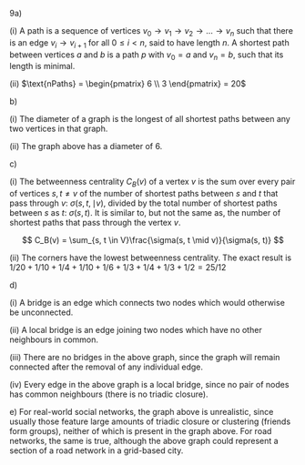 9a)

(i) A path is a sequence of vertices $v_0 \rightarrow v_1 \rightarrow v_2 \rightarrow \ldots \rightarrow v_n$ such that there is an edge $v_i \rightarrow v_{i+1}$ for all $0 \le i \lt n$, said to have length $n$. A shortest path between vertices $a$ and $b$ is a path $p$ with $v_0 = a$ and $v_n = b$, such that its length is minimal.

(ii) $\text{nPaths} = \begin{pmatrix} 6 \\ 3 \end{pmatrix} = 20$

b)

(i) The diameter of a graph is the longest of all shortest paths between any two vertices in that graph.

(ii) The graph above has a diameter of $6$.

c)

(i) The betweenness centrality $C_B(v)$ of a vertex $v$ is the sum over every pair of vertices $s, t \ne v$ of the number of shortest paths between $s$ and $t$ that pass through $v$: $\sigma(s, t, \mid v)$, divided by the total number of shortest paths between $s$ as $t$: $\sigma(s,t)$. It is similar to, but not the same as, the number of shortest paths that pass through the vertex $v$.

$$
C_B(v) = \sum_{s, t \in V}\frac{\sigma(s, t \mid v)}{\sigma(s, t)}
$$

(ii) The corners have the lowest betweenness centrality. The exact result is $1/20 + 1/10 + 1/4 + 1/10 + 1/6 + 1/3 + 1/4 + 1/3 + 1/2 = 25/12$

d)

(i) A bridge is an edge which connects two nodes which would otherwise be unconnected.

(ii) A local bridge is an edge joining two nodes which have no other neighbours in common.

(iii) There are no bridges in the above graph, since the graph will remain connected after the removal of any individual edge.

(iv) Every edge in the above graph is a local bridge, since no pair of nodes has common neighbours (there is no triadic closure).

e) For real-world social networks, the graph above is unrealistic, since usually those feature large amounts of triadic closure or clustering (friends form groups), neither of which is present in the graph above. For road networks, the same is true, although the above graph could represent a section of a road network in a grid-based city.
